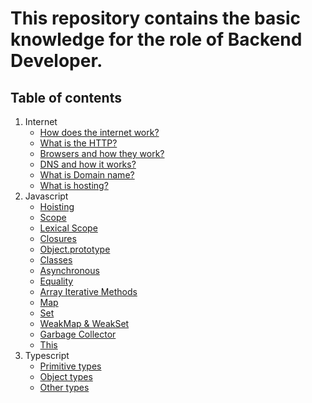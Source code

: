 # This repository contains the basic knowledge for the role of Backend Developer.

## Table of contents
1. Internet
   - [How does the internet work?](./internet/how-does-the-internet-work.md)
   - [What is the HTTP?](./internet/what-is-the-http.md)
   - [Browsers and how they work?](./internet/browsers-and-how-they-work.md)
   - [DNS and how it works?](./internet/dns-and-how-it-works.md)
   - [What is Domain name?](./internet/what-is-domain-name.md)
   - [What is hosting?](./internet/what-is-hosting.md)
2. Javascript
   - [Hoisting](./javascript/hoisting.md)
   - [Scope](./javascript/scope.md)
   - [Lexical Scope](./javascript/lexical-scope.md)
   - [Closures](./javascript/closure.md)
   - [Object.prototype](./javascript/object-prototype.md)
   - [Classes](./javascript/classes.md)
   - [Asynchronous](./javascript/asynchronous.md)
   - [Equality](./javascript/equality.md)
   - [Array Iterative Methods](./javascript/array-iterative-methods.md)
   - [Map](./javascript/map.md)
   - [Set](./javascript/set.md)
   - [WeakMap & WeakSet](./javascript/weakmap-weakset.md)
   - [Garbage Collector](./javascript/garbage-collector.md)
   - [This](./javascript/this.md)
3. Typescript
   - [Primitive types](./typescript/primitive-types.md)
   - [Object types](./typescript/object-types.md)
   - [Other types](./typescript/other-types.md)